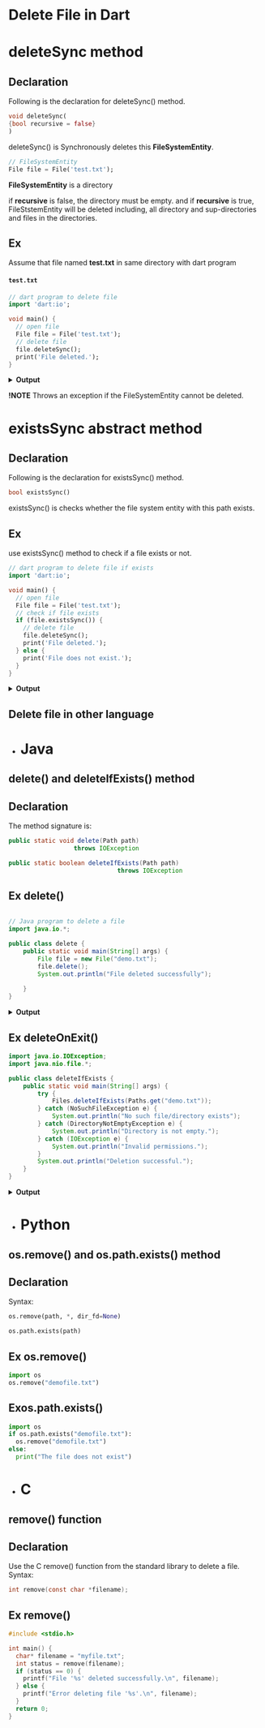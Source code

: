 # Delete File in Dart
# deleteSync method
## Declaration

 Following is the declaration for deleteSync() method.
 ```dart
void deleteSync(
{bool recursive = false}
)
```
deleteSync() is Synchronously deletes this  **FileSystemEntity**.

```dart
// FileSystemEntity
File file = File('test.txt');
```
**FileSystemEntity** is a directory

if **recursive** is false, the directory must be empty. and if **recursive** is true, FileStstemEntity will be deleted including, all directory and sup-directories and files in the directories. 

## Ex
Assume that file named **test.txt** in same directory with dart program

 #### `test.txt`
```dart
// dart program to delete file
import 'dart:io';

void main() {
  // open file
  File file = File('test.txt');
  // delete file
  file.deleteSync();
  print('File deleted.');
}
```
<details>
<summary><strong>Output</strong></summary>
<pre>
<code>File deleted.</code>
</pre>
</details>

**!NOTE** Throws an exception if the FileSystemEntity cannot be deleted.

# existsSync abstract method
## Declaration

 Following is the declaration for existsSync() method.
 ```dart
bool existsSync()
```
existsSync() is checks whether the file system entity with this path exists.

## Ex
use existsSync() method to check if a file exists or not.
```dart
// dart program to delete file if exists
import 'dart:io';

void main() {
  // open file
  File file = File('test.txt');
  // check if file exists
  if (file.existsSync()) {
    // delete file
    file.deleteSync();
    print('File deleted.');
  } else {
    print('File does not exist.');
  }
}
```
<details>
 
<summary><strong>Output</strong></summary>
<pre>
<code>File does not exist.</code>
</pre>
</details>

## Delete file in other language
- # Java
## delete() and deleteIfExists() method 
## Declaration

The method signature is:
 ```java
public static void delete(Path path)
                   throws IOException
```
```java
public static boolean deleteIfExists(Path path)
                              throws IOException
``` 
## Ex delete()
```java

// Java program to delete a file
import java.io.*;

public class delete {
    public static void main(String[] args) {
        File file = new File("demo.txt");
        file.delete();
        System.out.println("File deleted successfully");
        
    }
}
```
<details>
 
<summary><strong>Output</strong></summary>
<pre>
<code>File deleted successfully.</code>
</pre>
</details>

## Ex deleteOnExit()  
```java
import java.io.IOException;
import java.nio.file.*;

public class deleteIfExists {
    public static void main(String[] args) {
        try {
            Files.deleteIfExists(Paths.get("demo.txt"));
        } catch (NoSuchFileException e) {
            System.out.println("No such file/directory exists");
        } catch (DirectoryNotEmptyException e) {
            System.out.println("Directory is not empty.");
        } catch (IOException e) {
            System.out.println("Invalid permissions.");
        } 
        System.out.println("Deletion successful.");
    }
}
```
<details>
 
<summary><strong>Output</strong></summary>
<pre>
<code>Deletion successful.</code>
</pre>
</details>


- # Python
## os.remove() and os.path.exists() method 
## Declaration

Syntax:
 ```Python
os.remove(path, *, dir_fd=None)
```
```Python
os.path.exists(path)
``` 
## Ex os.remove()
```Python
import os
os.remove("demofile.txt")
```
## Exos.path.exists()  
```Python
import os
if os.path.exists("demofile.txt"):
  os.remove("demofile.txt")
else:
  print("The file does not exist")
```


- # C
## remove() function
## Declaration
Use the C remove() function from the standard library to delete a file.
Syntax:
 ```C
int remove(const char *filename);
```

## Ex remove()
```C
#include <stdio.h>

int main() {
  char* filename = "myfile.txt";
  int status = remove(filename);
  if (status == 0) {
    printf("File '%s' deleted successfully.\n", filename);
  } else {
    printf("Error deleting file '%s'.\n", filename);
  }
  return 0;
}
```





